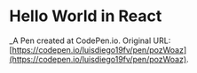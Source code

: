 # Hello World in React
 _A Pen created at CodePen.io. Original URL: [https://codepen.io/luisdiego19fv/pen/pozWoaz](https://codepen.io/luisdiego19fv/pen/pozWoaz).

 